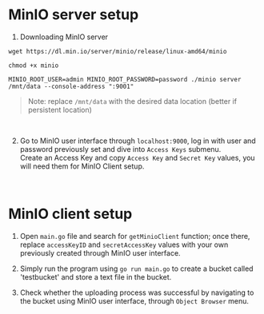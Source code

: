 # MinIO server setup

1. Downloading MinIO server
```
wget https://dl.min.io/server/minio/release/linux-amd64/minio

chmod +x minio

MINIO_ROOT_USER=admin MINIO_ROOT_PASSWORD=password ./minio server /mnt/data --console-address ":9001"
```

> Note: replace `/mnt/data` with the desired data location (better if persistent location)

<br>

2. Go to MinIO user interface through `localhost:9000`, log in with user and password previously set and dive into `Access Keys` submenu.  
Create an Access Key and copy `Access Key` and `Secret Key` values, you will need them for MinIO Client setup.

<br>

# MinIO client setup

1. Open `main.go` file and search for `getMinioClient` function; once there, replace `accessKeyID` and `secretAccessKey` values with your own previously created through MinIO user interface.

2. Simply run the program using `go run main.go` to create a bucket called 'testbucket' and store a text file in the bucket.

3. Check whether the uploading process was successful by navigating to the bucket using MinIO user interface, through `Object Browser` menu.